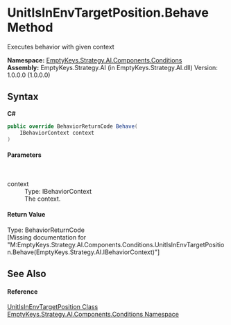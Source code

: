 # UnitIsInEnvTargetPosition.Behave Method 
 

Executes behavior with given context

**Namespace:**&nbsp;<a href="N_EmptyKeys_Strategy_AI_Components_Conditions">EmptyKeys.Strategy.AI.Components.Conditions</a><br />**Assembly:**&nbsp;EmptyKeys.Strategy.AI (in EmptyKeys.Strategy.AI.dll) Version: 1.0.0.0 (1.0.0.0)

## Syntax

**C#**<br />
``` C#
public override BehaviorReturnCode Behave(
	IBehaviorContext context
)
```


#### Parameters
&nbsp;<dl><dt>context</dt><dd>Type: IBehaviorContext<br />The context.</dd></dl>

#### Return Value
Type: BehaviorReturnCode<br />\[Missing <returns> documentation for "M:EmptyKeys.Strategy.AI.Components.Conditions.UnitIsInEnvTargetPosition.Behave(EmptyKeys.Strategy.AI.IBehaviorContext)"\]

## See Also


#### Reference
<a href="T_EmptyKeys_Strategy_AI_Components_Conditions_UnitIsInEnvTargetPosition">UnitIsInEnvTargetPosition Class</a><br /><a href="N_EmptyKeys_Strategy_AI_Components_Conditions">EmptyKeys.Strategy.AI.Components.Conditions Namespace</a><br />